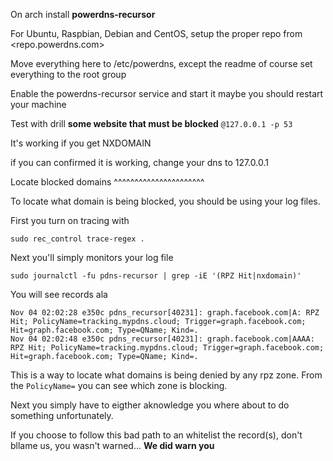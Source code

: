 On arch install **powerdns-recursor**

For Ubuntu, Raspbian, Debian and CentOS, setup the proper repo from
<repo.powerdns.com>

Move everything here to /etc/powerdns, except the readme of course
set everything to the root group

Enable the powerdns-recursor service and start it
maybe you should restart your machine

Test with drill **some website that must be blocked** `@127.0.0.1 -p 53`

It's working if you get NXDOMAIN

if you can confirmed it is working, change your dns to 127.0.0.1

Locate blocked domains
^^^^^^^^^^^^^^^^^^^^^^

To locate what domain is being blocked, you should be using your log files.

First you turn on tracing with

```shell
sudo rec_control trace-regex .
```

Next you'll simply monitors your log file

```shell
sudo journalctl -fu pdns-recursor | grep -iE '(RPZ Hit|nxdomain)'
```

You will see records ala
```
Nov 04 02:02:28 e350c pdns_recursor[40231]: graph.facebook.com|A: RPZ Hit; PolicyName=tracking.mypdns.cloud; Trigger=graph.facebook.com; Hit=graph.facebook.com; Type=QName; Kind=.
Nov 04 02:02:48 e350c pdns_recursor[40231]: graph.facebook.com|AAAA: RPZ Hit; PolicyName=tracking.mypdns.cloud; Trigger=graph.facebook.com; Hit=graph.facebook.com; Type=QName; Kind=.
```

This is a way to locate what domains is being denied by any rpz zone. From the `PolicyName=` you can see which zone is blocking.

Next you simply have to eigther aknowledge you where about to do something unfortunately.

If you choose to follow this bad path to an whitelist the record(s), don't bllame us, you wasn't warned... **We did warn you**
